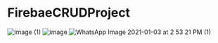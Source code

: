 # FirebaeCRUDProject
![image (1)](https://user-images.githubusercontent.com/47485482/103475590-68b48a80-4dd4-11eb-8665-6d21f04988f1.png)
![image](https://user-images.githubusercontent.com/47485482/103475592-6b16e480-4dd4-11eb-9b0c-7af432d16339.png)
![WhatsApp Image 2021-01-03 at 2 53 21 PM (1)](https://user-images.githubusercontent.com/47485482/103475594-6c481180-4dd4-11eb-8363-25921bcac5ea.jpeg)
